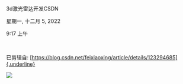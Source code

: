 3d激光雷达开发CSDN

星期一, 十二月 5, 2022

9:17 上午

 

已剪辑自: [https://blog.csdn.net/feixiaoxing/article/details/123294685]{.underline}

![](../../../assets/003_3d激光雷达开发CSDN_000.png)
